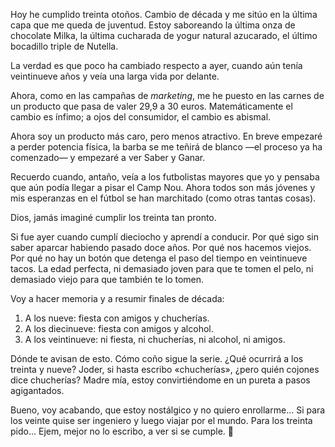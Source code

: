 Hoy he cumplido treinta otoños. Cambio de década y me sitúo en la última capa que me queda de juventud. Estoy saboreando la última onza de chocolate Milka, la última cucharada de yogur natural azucarado, el último bocadillo triple de Nutella. 

La verdad es que poco ha cambiado respecto a ayer, cuando aún tenía veintinueve años y veía una larga vida por delante.

Ahora, como en las campañas de *marketing*, me he puesto en las carnes de un producto que pasa de valer 29,9 a 30 euros. Matemáticamente el cambio es ínfimo; a ojos del consumidor, el cambio es abismal.

Ahora soy un producto más caro, pero menos atractivo. En breve empezaré a perder potencia física, la barba se me teñirá de blanco —el proceso ya ha comenzado— y empezaré a ver Saber y Ganar. 

Recuerdo cuando, antaño, veía a los futbolistas mayores que yo y pensaba que aún podía llegar a pisar el Camp Nou. Ahora todos son más jóvenes y mis esperanzas en el fútbol se han marchitado (como otras tantas cosas). 

Dios, jamás imaginé cumplir los treinta tan pronto. 

Si fue ayer cuando cumplí dieciocho y aprendí a conducir. Por qué sigo sin saber aparcar habiendo pasado doce años. Por qué nos hacemos viejos. Por qué no hay un botón que detenga el paso del tiempo en veintinueve tacos. La edad perfecta, ni demasiado joven para que te tomen el pelo, ni demasiado viejo para que también te lo tomen.

Voy a hacer memoria y a resumir finales de década:

1. A los nueve: fiesta con amigos y chucherías.
2. A los diecinueve: fiesta con amigos y alcohol.
3. A los veintinueve: ni fiesta, ni chucherías, ni alcohol, ni amigos.

Dónde te avisan de esto. Cómo coño sigue la serie. ¿Qué ocurrirá a los treinta y nueve? Joder, si hasta escribo «chucherías», ¿pero quién cojones dice chucherías? Madre mía, estoy convirtiéndome en un pureta a pasos agigantados. 

Bueno, voy acabando, que estoy nostálgico y no quiero enrollarme... Si para los veinte quise ser ingeniero y luego viajar por el mundo. Para los treinta pido... Ejem, mejor no lo escribo, a ver si se cumple. 🎂